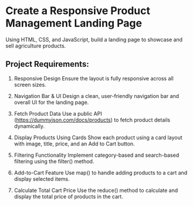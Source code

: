 # Create a Responsive Product Management Landing Page
Using HTML, CSS, and JavaScript, build a landing page to showcase and sell agriculture products.

## Project Requirements:

1. Responsive Design
Ensure the layout is fully responsive across all screen sizes.

2. Navigation Bar & UI
Design a clean, user-friendly navigation bar and overall UI for the landing page.

3. Fetch Product Data
Use a public API (https://dummyjson.com/docs/products) to fetch product details dynamically.

4. Display Products Using Cards
Show each product using a card layout with image, title, price, and an Add to Cart button.

5. Filtering Functionality
Implement category-based and search-based filtering using the filter() method.

6. Add-to-Cart Feature
Use map() to handle adding products to a cart and display selected items.

7. Calculate Total Cart Price
Use the reduce() method to calculate and display the total price of products in the cart.